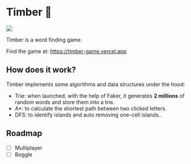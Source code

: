 # Timber 🍃

<img src="https://i.ibb.co/34CDfyd/Schermata-2022-08-20-alle-13-42-06.png">

Timber is a word finding game.

Find the game at: https://timber-game.vercel.app

## How does it work?
Timber implements some algorithms and data structures under the hood:

- Trie: when launched, with the help of Faker, it generates <strong>2 millions</strong> of random words and store them into a trie.
- A*: to calculate the shortest path between two clicked letters.
- DFS: to identify islands and auto removing one-cell islands..

## Roadmap

- [ ] Multiplayer
- [ ] Boggle
